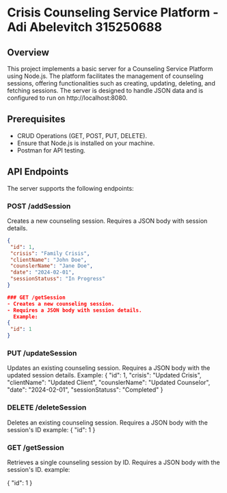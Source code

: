 # Crisis Counseling Service Platform - Adi Abelevitch 315250688

## Overview
This project implements a basic server for a Counseling Service Platform using Node.js. The platform facilitates the management of counseling sessions, offering functionalities such as creating, updating, deleting, and fetching sessions. The server is designed to handle JSON data and is configured to run on http://localhost:8080.

## Prerequisites
- CRUD Operations (GET, POST, PUT, DELETE).
- Ensure that Node.js is installed on your machine.
- Postman for API testing.



## API Endpoints
The server supports the following endpoints:

### POST /addSession
Creates a new counseling session.
Requires a JSON body with session details.
```json
{
 "id": 1,
 "crisis": "Family Crisis",
 "clientName": "John Doe",
 "counslerName": "Jane Doe",
 "date": "2024-02-01",
 "sessionStatuss": "In Progress"
}

### GET /getSession
- Creates a new counseling session.
- Requires a JSON body with session details.
  Example:
{
 "id": 1
}
```
### PUT /updateSession
Updates an existing counseling session.
Requires a JSON body with the updated session details.
Example:
{
 "id": 1,
 "crisis": "Updated Crisis",
 "clientName": "Updated Client",
 "counslerName": "Updated Counselor",
 "date": "2024-02-01",
 "sessionStatuss": "Completed"
}

### DELETE /deleteSession
Deletes an existing counseling session.
Requires a JSON body with the session's ID
example:
{
 "id": 1
}

### GET /getSession
Retrieves a single counseling session by ID.
Requires a JSON body with the session's ID.
example:

{
 "id": 1
}


